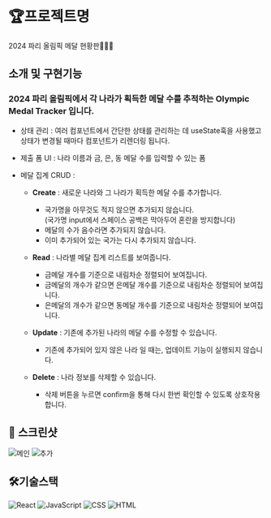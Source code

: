 # 🏆프로젝트명

2024 파리 올림픽 메달 현황판🥇🥈🥉

## 소개 및 구현기능

### 2024 파리 올림픽에서 각 나라가 획득한 메달 수를 추적하는 Olympic Medal Tracker 입니다.

- 상태 관리 : 여러 컴포넌트에서 간단한 상태를 관리하는 데 useState훅을 사용했고 상태가 변경될 때마다 컴포넌트가 리렌더링 됩니다.

- 제출 폼 UI : 나라 이름과 금, 은, 동 메달 수를 입력할 수 있는 폼

- 메달 집계 CRUD :

  - **Create** : 새로운 나라와 그 나라가 획득한 메달 수를 추가합니다.

    - 국가명을 아무것도 적지 않으면 추가되지 않습니다.<br/>
      (국가명 input에서 스페이스 공백은 막아두어 혼란을 방지합니다)
    - 메달의 수가 음수라면 추가되지 않습니다.
    - 이미 추가되어 있는 국가는 다시 추가되지 않습니다.

  - **Read** : 나라별 메달 집계 리스트를 보여줍니다.

    - 금메달 개수를 기준으로 내림차순 정렬되어 보여집니다.
    - 금메달의 개수가 같으면 은메달 개수를 기준으로 내림차순 정렬되어 보여집니다.
    - 은메달의 개수가 같으면 동메달 개수를 기준으로 내림차순 정렬되어 보여집니다.

  - **Update** : 기존에 추가된 나라의 메달 수를 수정할 수 있습니다.

    - 기존에 추가되어 있지 않은 나라 일 때는, 업데이트 기능이 실행되지 않습니다.

  - **Delete** : 나라 정보를 삭제할 수 있습니다.

    - 삭제 버튼을 누르면 confirm을 통해 다시 한번 확인할 수 있도록 상호작용합니다.

## 📸 스크린샷

![메인](https://github.com/user-attachments/assets/2696b2d7-cdb2-4330-8eb8-0b33a8e52b61)
![추가](https://github.com/user-attachments/assets/d025ed9b-262a-47d8-97b3-7004ce6da5a1)

## 🛠️기술스택

![React](https://img.shields.io/badge/React-20232A?style=for-the-badge&logo=react&logoColor=61DAFB)
![JavaScript](https://img.shields.io/badge/JavaScript-ES6+-yellow?style=for-the-badge&logo=javascript&logoColor=black)
![CSS](https://img.shields.io/badge/CSS3-1572B6?style=for-the-badge&logo=css3&logoColor=white)
![HTML](https://img.shields.io/badge/HTML-E34F26?style=for-the-badge&logo=html5&logoColor=white)
